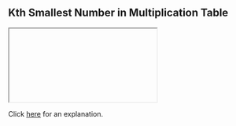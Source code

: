 ##  Kth Smallest Number in Multiplication Table 

<iframe></iframe>

Click [here](Explanation.md) for an explanation.

